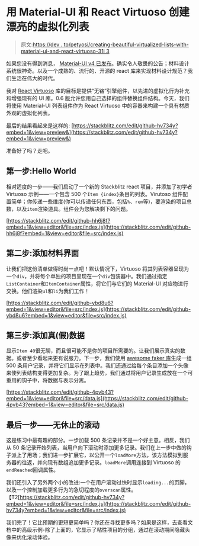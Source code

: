# 用 Material-UI 和 React Virtuoso 创建漂亮的虚拟化列表

> 原文:[https://dev . to/petyosi/creating-beautiful-virtualized-lists-with-material-ui-and-react-virtuoso-31i 3](https://dev.to/petyosi/creating-beautiful-virtualized-lists-with-material-ui-and-react-virtuoso-31i3)

如果您没有得到消息， [Material-UI v4 已发布](https://material-ui.com/blog/material-ui-v4-is-out/)。确实令人敬畏的公告；材料设计系统很神奇。以及一个成熟的、流行的、开源的 react 库来实现材料设计规范？我们生活在伟大的时代。

我对 [React Virtuoso](https://virtuoso.dev) 库的目标是提供“无铬”引擎组件，以先进的虚拟化行为补充和增强现有的 UI 库。0.6 版允许您用自己选择的组件替换组件结构。今天，我们将使用 Material-UI 列表组件作为 React Virtuoso 中的容器来构建一个具有材质外观的虚拟化列表。

最后的结果看起来是这样的:
[https://stackblitz.com/edit/github-hv734y?embed=1&view=preview&](https://stackblitz.com/edit/github-hv734y?embed=1&view=preview&)

准备好了吗？走吧。

## [](#step-1-hello-world)第一步:Hello World

相对适度的一步——我们启动了一个新的 Stackblitz react 项目，并添加了初学者 Virtuoso 示例——一个包含 500 个`Item {index}`条目的列表。Virutoso 组件配置简单；你传递一些维度(你可以传递任何东西，包括`%`、`rem`等)，要渲染的项目总数，以及`item`渲染道具。组件会为您解决剩下的问题。

[https://stackblitz.com/edit/github-hh6j8f?embed=1&view=editor&file=src/index.js](https://stackblitz.com/edit/github-hh6j8f?embed=1&view=editor&file=src/index.js)

## [](#step-2-add-material-ui)第二步:添加材料界面

让我们把这份清单做得时尚一点吧！默认情况下，Virtuoso 将其列表容器呈现为一个`div`，并将每个单独的项目呈现在一个`div`包装器中。我们通过指定`ListContainer`和`ItemContainer`属性，将它们与它们的 Material-UI 对应物进行交换。他们渲染`ul`和`li`为我们工作！

[https://stackblitz.com/edit/github-ybd8u6?embed=1&view=editor&file=src/index.js](https://stackblitz.com/edit/github-ybd8u6?embed=1&view=editor&file=src/index.js)

## [](#step-3-add-real-fake-data)第三步:添加真(假)数据

显示`Item 40`很无聊，而且很可能不是你的项目所需要的。让我们展示真实的数据。或者至少看起来更有说服力。下一步，我们使用 [awesome faker 库](https://www.npmjs.com/package/faker)生成一组 500 条用户记录，并将它们显示在列表中。我们还通过给每个条目添加一个头像来使列表结构变得更加复杂。为了跟上趋势，我们通过将用户记录生成放在一个可重用的钩子中，将数据与表示分离。

[https://stackblitz.com/edit/github-4pvb43?embed=1&view=editor&file=src/data.js](https://stackblitz.com/edit/github-4pvb43?embed=1&view=editor&file=src/data.js)

## [](#final-step-endless-scrolling)最后一步——无休止的滚动

这是练习中最有趣的部分。一步加载 500 条记录并不是一个好主意。相反，我们从 50 条记录开始列表，当用户向下滚动时添加更多记录。我们在上一步中做的钩子派上了用场；我们进一步扩展它，以公开一个`loadMore`方法，该方法模拟到服务器的往返，并向现有数组追加更多记录。`loadMore`调用连接到 Virtuoso 的`endReached`回调属性。

我们还引入了另外两个小的改进:一个在用户滚动过快时显示`loading...`的页脚，以及一个控制加载更多行为的急切程度的`overscan`属性。【T2[https://stackblitz.com/edit/github-hv734y?embed=1&view=editor&file=src/index.js](https://stackblitz.com/edit/github-hv734y?embed=1&view=editor&file=src/index.js)

我们完了！它比预期的更短更简单吗？你还在寻找更多吗？如果是这样，去查看文档中的高级示例-除了上面的，它显示了粘性项目的分组，通过在滚动期间隐藏头像来优化滚动体验。